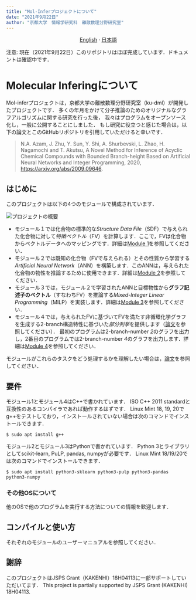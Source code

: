 ```yaml
---
title: "Mol-Inferプロジェクトについて"
date: "2021年9月22日"
author: "京都大学　情報学研究科　離散数理分野研究室"
---
```


<p align="center">
  <a href="/Acyclic/README.md">English</a>
  ·
  <a href="/Acyclic/README_jp.md">日本語</a>
</p>

注意: 現在（2021年9月22日）このリポジトリはほぼ完成しています．ドキュメントは確認中です．

# Molecular Inferingについて

Mol-inferプロジェクトは，京都大学の離散数理分野研究室（ku-dml）が開発したプロジェクトです．
多くの年月をかけて分子推論のためのオリジナルなグラフアルゴリズムに関する研究を行った後，
我々はプログラムをオープンソース化し，一般に公開することにしました．
もし研究に役立つと感じた場合は，以下の論文とこのGitHubリポジトリを引用していただけると幸いです．

> N.A. Azam, J. Zhu, Y. Sun, Y. Shi, A. Shurbevski, L. Zhao, H. Nagamochi and T. Akutsu, A Novel Method for Inference of Acyclic Chemical Compounds with Bounded Branch-height Based on Artificial Neural Networks and Integer Programming, 2020, https://arxiv.org/abs/2009.09646.

## はじめに

このプロジェクトは以下の4つのモジュールで構成されています．

![プロジェクトの概要](images/overview.png)

+ モジュール１では化合物の標準的な*Structure Data File*（SDF）で与えられた化合物に対して*特徴ベクトル*（FV）を計算します．ここで，FVは化合物からベクトルデータへのマッピングです．詳細は[Module 1](Module_1/)を参照してください．
+ モジュール２では既知の化合物（FVで与えられる）とその性質から学習する*Artificial Neural Network*（ANN）を構築します．このANNは，与えられた化合物の物性を推論するために使用できます．詳細は[Module 2](Module_2/)を参照してください．
+ モジュール３では，モジュール２で学習されたANNと目標物性から**グラフ記述子のベクトル**（すなわちFV）を推論する*Mixed-Integer Linear Programming*（MILP）を実装します．詳細は[Module 3](Module_3/)を参照してください．
+ モジュール４では，与えられたFVに基づいてFVを満たす非循環化学グラフを生成する2-branch構造特性に基づいた*部分列挙*を提供します（[論文](https://arxiv.org/abs/2009.09646)を参照してください）．
最初のプログラムは2-branch-number *2*のグラフを出力し，2番目のプログラムでは2-branch-number *4*のグラフを出力します．詳細は[Module 4](Module_4/)を参照してください．

モジュールがこれらのタスクをどう処理するかを理解したい場合は，[論文](https://arxiv.org/abs/2009.09646)を参照してください．

## 要件

モジュール1とモジュール4はC++で書かれています．
ISO C++ 2011 standardと互換性のあるコンパイラであれば動作するはずです．
Linux Mint 18, 19, 20でg++をテストしており，インストールされていない場合は次のコマンドでインストールできます．
```shell
$ sudo apt install g++
```

モジュール2とモジュール3はPythonで書かれています．
Python 3とライブラリとしてscikit-learn, PuLP, pandas, numpyが必要です．
Linux Mint 18/19/20では次のコマンドでインストールできます．
```
$ sudo apt install python3-sklearn python3-pulp python3-pandas python3-numpy
```

### その他OSについて

他のOSで他のプログラムを実行する方法についての情報を歓迎します．

## コンパイルと使い方

それぞれのモジュールのユーザーマニュアルを参照してください．

## 謝辞

このプロジェクトはJSPS Grant（KAKENHI）18H04113に一部サポートしていただいてます．
This project is partially supported by JSPS Grant (KAKENHI) 18H04113.
